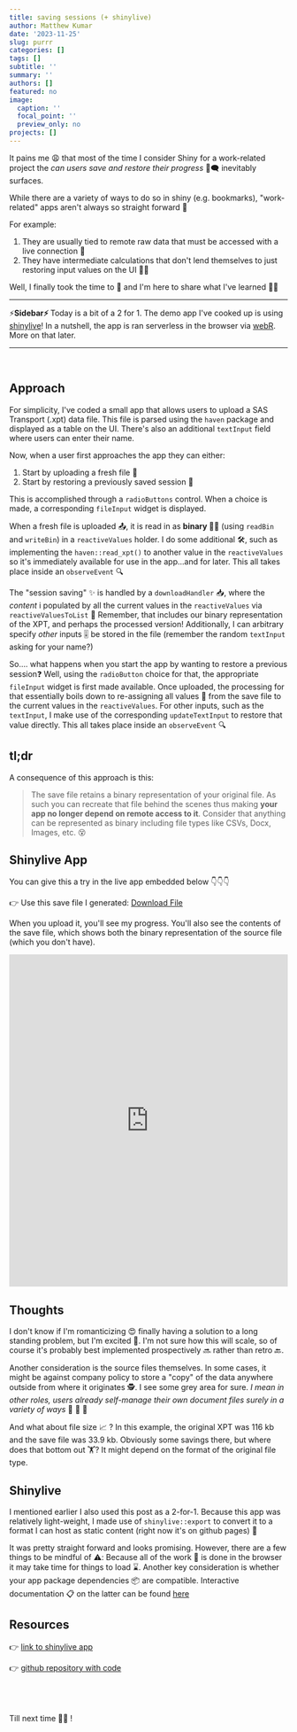 ```yaml
---
title: saving sessions (+ shinylive)
author: Matthew Kumar
date: '2023-11-25'
slug: purrr
categories: []
tags: []
subtitle: ''
summary: ''
authors: []
featured: no
image:
  caption: ''
  focal_point: ''
  preview_only: no
projects: []
---
```


It pains me 😩 that most of the time I consider Shiny for a work-related project the <em>can users save and restore their progress</em> 💬🗨 inevitably surfaces. 

While there are a variety of ways to do so in shiny (e.g. bookmarks), "work-related" apps aren't always so straight forward 🔀

For example:
1.  They are usually tied to remote raw data that must be accessed with a live connection 📲
2.  They have intermediate calculations that don't lend themselves to just restoring input values on the UI 👨‍🔬

Well, I finally took the time to 🔨 and I'm here to share what I've learned 👨‍🏫
<br>

<hr>

⚡️<strong>Sidebar⚡️ </strong>Today is a bit of a 2 for 1. The demo app I've cooked up is using [shinylive](https://posit-dev.github.io/r-shinylive/)! In a nutshell, the app is ran serverless in the browser via [webR](https://docs.r-wasm.org/webr/latest/). More on that later.

<hr>

<br>

## Approach

For simplicity, I've coded a small app that allows users to upload a SAS Transport (.xpt) data file. This file is parsed using the `haven` package and displayed as a table on the UI. There's also an additional `textInput` field where users can enter their name.

Now, when a user first approaches the app they can either:
1.  Start by uploading a fresh file 📄
2.  Start by restoring a previously saved session 💾

This is accomplished through a `radioButtons` control. When a choice is made, a corresponding `fileInput` widget is displayed. 

When a fresh file is uploaded 📤, it is read in as <strong>binary 👨‍💻</strong> (using `readBin` and `writeBin`) in a `reactiveValues` holder. I do some additional 🛠, such as implementing the `haven::read_xpt()` to another value in the `reactiveValues` so it's immediately available for use in the app...and for later. This all takes place inside an `observeEvent` 🔍️

The "session saving" ✨ is handled by a `downloadHandler` 📥, where the <em>content</em> i populated by all the current values in the `reactiveValues` via `reactiveValuesToList` 💪 Remember, that includes our binary representation of the XPT, and perhaps the processed version! Additionally, I can arbitrary specify <em>other</em> inputs 🎚 be stored in the file (remember the random `textInput` asking for your name?)

So.... what happens when you start the app by wanting to restore a previous session❓️ Well, using the `radioButton` choice for that, the appropriate `fileInput` widget is first made available. Once uploaded, the processing for that essentially boils down to re-assigning all values 📝 from the save file to the current values in the `reactiveValues`. For other inputs, such as the `textInput`, I make use of the corresponding `updateTextInput` to restore that value directly. This all takes place inside an `observeEvent` 🔍


## tl;dr
A consequence of this approach is this: 
> The save file retains a binary representation of your original file. As such you can recreate that file behind the scenes thus making <strong>your app no longer depend on remote access to it</strong>. Consider that anything can be represented as binary including file types like CSVs, Docx, Images, etc. 😵 



## Shinylive App

You can give this a try in the live app embedded below 👇👇👇 

👉 Use this save file I generated:  <a href="my_saved_session.RData" download="my_saved_session.RData">Download File</a>

When you upload it, you'll see my progress. You'll also see the contents of the save file, which shows both the binary representation of the source file (which you don't have).

<iframe src="https://mattkumar.github.io/shinysave" width="100%" height="600", style = "border: none;"></iframe>


## Thoughts

I don't know if I'm romanticizing 😍 finally having a solution to a long standing problem, but I'm excited 🤣. I'm not sure how this will scale, so of course it's probably best implemented prospectively 🔜 rather than retro 🔙. 

Another consideration is the source files themselves. In some cases, it might be against company policy to store a "copy" of the data anywhere outside from where it originates 🕵. I see some grey area for sure. <em>I mean in other roles, users already self-manage their own document files surely in a variety of ways </em> 🤔 🤔 🤔

And what about file size 📈 ? In this example, the original XPT was 116 kb and the save file was 33.9 kb. Obviously some savings there, but where does that bottom out 🏋? It might depend on the format of the original file type.


## Shinylive

I mentioned earlier I also used this post as a 2-for-1. Because this app was relatively light-weight, I made use of `shinylive::export` to convert it to a format I can host as static content (right now it's on github pages) 🤑

It was pretty straight forward and looks promising. However, there are a few things to be mindful of ⚠️: Because all of the work 👷 is done in the browser it may take time for things to load ⌛. Another key consideration is whether your app package dependencies 📦 are compatible. Interactive documentation 📋 on the latter can be found [here](https://repo.r-wasm.org/)

## Resources


   👉 [link to shinylive app](https://mattkumar.github.io/shinysave) 
   
   👉 [github repository with code](https://github.com/mattkumar/shinysave/)  
<br>
<br>
<br>
<br>
Till next time 🍻🙏 !
